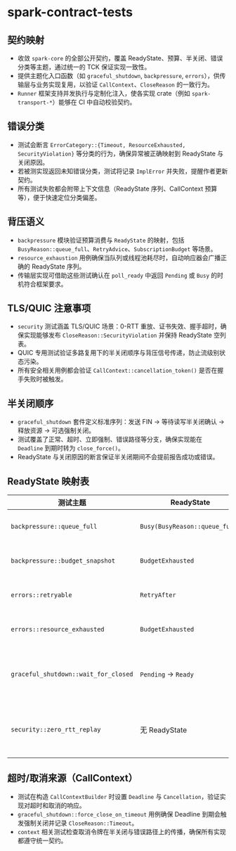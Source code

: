 # spark-contract-tests

## 契约映射
- 收敛 `spark-core` 的全部公开契约，覆盖 ReadyState、预算、半关闭、错误分类等主题，通过统一的 TCK 保证实现一致性。
- 提供主题化入口函数（如 `graceful_shutdown`, `backpressure`, `errors`），供传输层与业务实现复用，以验证 `CallContext`、`CloseReason` 的一致行为。
- `Runner` 框架支持并发执行与定制化注入，使各实现 crate（例如 `spark-transport-*`）能够在 CI 中自动校验契约。

## 错误分类
- 测试会断言 `ErrorCategory::{Timeout, ResourceExhausted, SecurityViolation}` 等分类的行为，确保异常被正确映射到 ReadyState 与关闭原因。
- 若被测实现返回未知错误分类，测试将记录 `ImplError` 并失败，提醒作者更新契约。
- 所有测试失败都会附带上下文信息（ReadyState 序列、CallContext 预算等），便于快速定位分类偏差。

## 背压语义
- `backpressure` 模块验证预算消费与 `ReadyState` 的映射，包括 `BusyReason::queue_full`、`RetryAdvice`、`SubscriptionBudget` 等场景。
- `resource_exhaustion` 用例确保当队列或线程池耗尽时，自动响应器会广播正确的 ReadyState 序列。
- 传输层实现可借助这些测试确认在 `poll_ready` 中返回 `Pending` 或 `Busy` 的时机符合框架要求。

## TLS/QUIC 注意事项
- `security` 测试涵盖 TLS/QUIC 场景：0-RTT 重放、证书失效、握手超时，确保实现能够发布 `CloseReason::SecurityViolation` 并保持 ReadyState 空列表。
- QUIC 专用测试验证多路复用下的半关闭顺序与背压信号传递，防止流级别状态污染。
- 所有安全相关用例都会验证 `CallContext::cancellation_token()` 是否在握手失败时被触发。

## 半关闭顺序
- `graceful_shutdown` 套件定义标准序列：发送 FIN → 等待读写半关闭确认 → 释放资源 → 可选强制关闭。
- 测试覆盖了正常、超时、立即强制、错误路径等分支，确保实现能在 `Deadline` 到期时转为 `close_force()`。
- ReadyState 与关闭原因的断言保证半关闭期间不会提前报告成功或错误。

## ReadyState 映射表
| 测试主题 | ReadyState | 预期行为 |
| --- | --- | --- |
| `backpressure::queue_full` | `Busy(BusyReason::queue_full)` | 队列耗尽时广播拥塞信号 |
| `backpressure::budget_snapshot` | `BudgetExhausted` | 预算为零时返回快照 |
| `errors::retryable` | `RetryAfter` | 可重试错误提供退避建议 |
| `errors::resource_exhausted` | `BudgetExhausted` | 资源不足时提供快照 |
| `graceful_shutdown::wait_for_closed` | `Pending` → `Ready` | FIN 后保持 Pending，直到对端确认 |
| `security::zero_rtt_replay` | 无 ReadyState | 安全违规时保持空广播，避免状态污染 |

## 超时/取消来源（CallContext）
- 测试在构造 `CallContextBuilder` 时设置 `Deadline` 与 `Cancellation`，验证实现对超时和取消的响应。
- `graceful_shutdown::force_close_on_timeout` 用例确保 Deadline 到期会触发强制关闭并记录 `CloseReason::Timeout`。
- `context` 相关测试检查取消令牌在半关闭与错误路径上的传播，确保所有实现都遵守统一契约。
